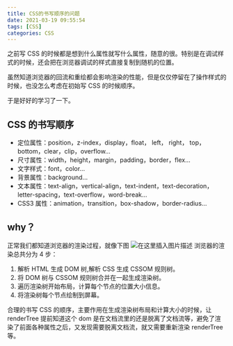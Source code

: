 ```yaml
---
title: CSS的书写顺序的问题
date: 2021-03-19 09:55:54
tags: [CSS]
categories: CSS
---
```


之前写 CSS 的时候都是想到什么属性就写什么属性，随意的很。特别是在调试样式的时候，还会把在浏览器调试的样式直接复制到随机的位置。

虽然知道浏览器的回流和重绘都会影响渲染的性能，但是仅仅停留在了操作样式的时候，也没怎么考虑在初始写 CSS 的时候顺序。

于是好好的学习了一下。

## CSS 的书写顺序

- 定位属性：position，z-index，display，float， left， right， top， bottom，clear，clip，overflow…
- 尺寸属性：width，height，margin，padding，border，flex…
- 文字样式：font，color…
- 背景属性：background…
- 文本属性：text-align，vertical-align，text-indent，text-decoration，letter-spacing，text-overflow，word-break…
- CSS3 属性：animation，transition，box-shadow，border-radius…

## why？

正常我们都知道浏览器的渲染过程，就像下图
![在这里插入图片描述](https://img-blog.csdnimg.cn/20210319094134969.png?x-oss-process=image/watermark,type_ZmFuZ3poZW5naGVpdGk,shadow_10,text_aHR0cHM6Ly9ibG9nLmNzZG4ubmV0L3UwMTQ2Mjc4MDc=,size_16,color_FFFFFF,t_70)
浏览器的渲染总共分为 4 步：

1. 解析 HTML 生成 DOM 树,解析 CSS 生成 CSSOM 规则树。
2. 将 DOM 树与 CSSOM 规则树合并在一起生成渲染树。
3. 遍历渲染树开始布局，计算每个节点的位置大小信息。
4. 将渲染树每个节点绘制到屏幕。

合理的书写 CSS 的顺序，主要作用在生成渲染树布局和计算大小的时候，让 renderTree 提前知道这个 dom 是在文档流里的还是脱离了文档流等，避免了渲染了前面各种属性之后，又发现需要脱离文档流，就又需要重新渲染 renderTree 等。
